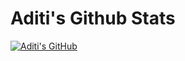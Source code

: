 # Aditi's Github Stats

[![Aditi's GitHub](https://github-readme-stats.vercel.app/api?username=aditi0206)](https://github.com/aditi0206/github-readme-stats)
